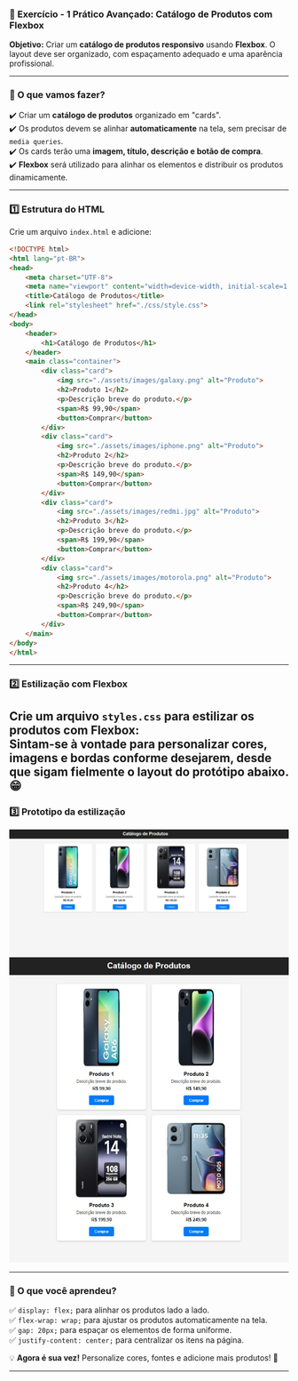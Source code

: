 ### **🎯 Exercício - 1 Prático Avançado: Catálogo de Produtos com Flexbox**  

**Objetivo:** Criar um **catálogo de produtos responsivo** usando **Flexbox**. O layout deve ser organizado, com espaçamento adequado e uma aparência profissional.  

---

### **📌 O que vamos fazer?**  

✔️ Criar um **catálogo de produtos** organizado em "cards".  
✔️ Os produtos devem se alinhar **automaticamente** na tela, sem precisar de `media queries`.  
✔️ Os cards terão uma **imagem, título, descrição e botão de compra**.  
✔️ **Flexbox** será utilizado para alinhar os elementos e distribuir os produtos dinamicamente.  

---

### **1️⃣ Estrutura do HTML**  

Crie um arquivo `index.html` e adicione:  

```html
<!DOCTYPE html>
<html lang="pt-BR">
<head>
    <meta charset="UTF-8">
    <meta name="viewport" content="width=device-width, initial-scale=1.0">
    <title>Catálogo de Produtos</title>
    <link rel="stylesheet" href="./css/style.css">
</head>
<body>
    <header>
        <h1>Catálogo de Produtos</h1>
    </header>
    <main class="container">
        <div class="card">
            <img src="./assets/images/galaxy.png" alt="Produto">
            <h2>Produto 1</h2>
            <p>Descrição breve do produto.</p>
            <span>R$ 99,90</span>
            <button>Comprar</button>
        </div>
        <div class="card">
            <img src="./assets/images/iphone.png" alt="Produto">
            <h2>Produto 2</h2>
            <p>Descrição breve do produto.</p>
            <span>R$ 149,90</span>
            <button>Comprar</button>
        </div>
        <div class="card">
            <img src="./assets/images/redmi.jpg" alt="Produto">
            <h2>Produto 3</h2>
            <p>Descrição breve do produto.</p>
            <span>R$ 199,90</span>
            <button>Comprar</button>
        </div>
        <div class="card">
            <img src="./assets/images/motorola.png" alt="Produto">
            <h2>Produto 4</h2>
            <p>Descrição breve do produto.</p>
            <span>R$ 249,90</span>
            <button>Comprar</button>
        </div>
    </main>
</body>
</html>
```

---

### **2️⃣ Estilização com Flexbox**  

Crie um arquivo `styles.css` para estilizar os produtos com **Flexbox**:  
Sintam-se à vontade para personalizar cores, imagens e bordas conforme desejarem, desde que sigam fielmente o layout do protótipo abaixo. 😁
---
### **3️⃣ Prototipo da estilização**  
![imagem do da estilização](./assets/utils/mockup-flex.jpg)
![imagem do da estilização](./assets/utils/mockup-flex-2.jpg)

---

### **📌 O que você aprendeu?**  

✅ `display: flex;` para alinhar os produtos lado a lado.  
✅ `flex-wrap: wrap;` para ajustar os produtos automaticamente na tela.  
✅ `gap: 20px;` para espaçar os elementos de forma uniforme.  
✅ `justify-content: center;` para centralizar os itens na página.  

💡 **Agora é sua vez!** Personalize cores, fontes e adicione mais produtos! 🚀

---
